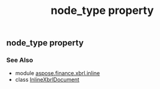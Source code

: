 ﻿---
title: node_type property
second_title: Aspose.Finance for Python via .NET API References
description: 
type: docs
weight: 480
url: /python-net/aspose.finance.xbrl.inline/inlinexbrldocument/node_type/
is_root: false
---

## node_type property


### See Also
* module [aspose.finance.xbrl.inline](../../)
* class [InlineXbrlDocument](/finance/python-net/aspose.finance.xbrl.inline/inlinexbrldocument)
